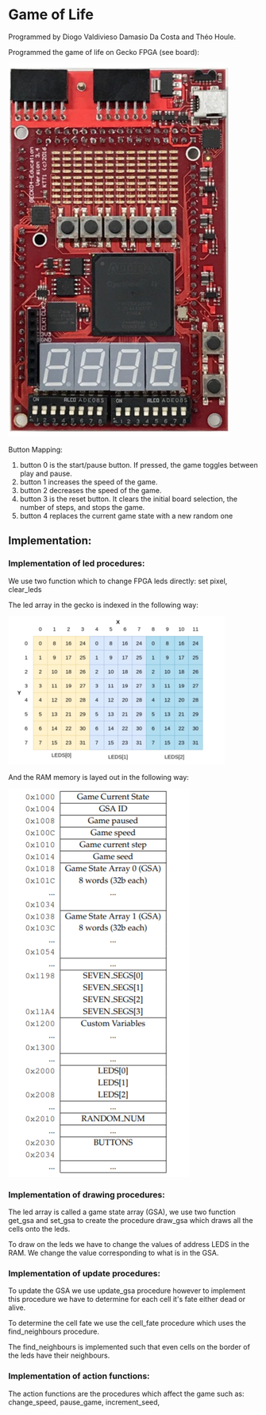 # Game of Life

Programmed by Diogo Valdivieso Damasio Da Costa and Théo Houle.

Programmed the game of life on Gecko FPGA (see board):

![alt text](https://github.com/DiogoVDDC/Assembly_GameOfLife/blob/main/image_2021-11-29_211539.png)

Button Mapping:
1) button 0 is the start/pause button. If pressed, the game toggles between play and pause.
2) button 1 increases the speed of the game.
3) button 2 decreases the speed of the game.
4) button 3 is the reset button. It clears the initial board selection, the number of steps, and stops
the game.
5) button 4 replaces the current game state with a new random one


## Implementation:

### Implementation of led procedures:

We use two function which to change FPGA leds directly: set pixel, clear_leds

The led array in the gecko is indexed in the following way:

![alt text](https://github.com/DiogoVDDC/Assembly_GameOfLife/blob/main/led_array_indexing.png)

And the RAM memory is layed out in the following way: 

![alt text](https://github.com/DiogoVDDC/Assembly_GameOfLife/blob/main/RAM_memory_organization.png)

### Implementation of drawing procedures:

The led array is called a game state array (GSA), we use two function get_gsa and set_gsa to create the procedure draw_gsa which draws all the cells onto the leds.

To draw on the leds we have to change the values of address LEDS in the RAM. We change the value corresponding to what is in the GSA.

### Implementation of update procedures:

To update the GSA we use update_gsa procedure however to implement this procedure we have to determine for each cell it's fate either dead or alive.

To determine the cell fate we use the cell_fate procedure which uses the find_neighbours procedure.

The find_neighbours is implemented such that even cells on the border of the leds have their neighbours.

### Implementation of action functions:

The action functions are the procedures which affect the game such as: change_speed, pause_game, increment_seed, 
